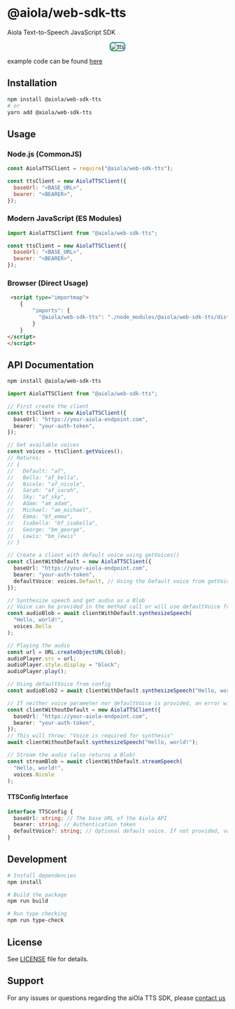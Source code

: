 # @aiola/web-sdk-tts

Aiola Text-to-Speech JavaScript SDK

<div style="display: flex; gap: 20px; justify-content: center;">
  <img src="https://github.com/user-attachments/assets/1745bf3b-ac9c-43a9-a783-7608c34e490e" alt="tts" style="max-width: 60%; border: 2px solid #0e9375; border-radius: 8px;">
</div>

example code can be found [here](https://github.com/aiola-lab/aiola-ts-client-sdk/tree/main/examples/tts-demo)
## Installation

```bash
npm install @aiola/web-sdk-tts
# or
yarn add @aiola/web-sdk-tts
```

## Usage

### Node.js (CommonJS)

```javascript
const AiolaTTSClient = require("@aiola/web-sdk-tts");

const ttsClient = new AiolaTTSClient({
  baseUrl: "<BASE_URL>",
  bearer: "<BEARER>",
});
```

### Modern JavaScript (ES Modules)

```javascript
import AiolaTTSClient from "@aiola/web-sdk-tts";

const ttsClient = new AiolaTTSClient({
  baseUrl: "<BASE_URL>",
  bearer: "<BEARER>",
});
```

### Browser (Direct Usage)

```html
 <script type="importmap">
    {
        "imports": {
          "@aiola/web-sdk-tts": "./node_modules/@aiola/web-sdk-tts/dist/bundle/index.js"
        }
    }
</script>
</script>
```

## API Documentation

```bash
npm install @aiola/web-sdk-tts
```

```typescript
import AiolaTTSClient from "@aiola/web-sdk-tts";

// First create the client
const ttsClient = new AiolaTTSClient({
  baseUrl: "https://your-aiola-endpoint.com",
  bearer: "your-auth-token",
});

// Get available voices
const voices = ttsClient.getVoices();
// Returns:
// {
//   Default: "af",
//   Bella: "af_bella",
//   Nicole: "af_nicole",
//   Sarah: "af_sarah",
//   Sky: "af_sky",
//   Adam: "am_adam",
//   Michael: "am_michael",
//   Emma: "bf_emma",
//   Isabella: "bf_isabella",
//   George: "bm_george",
//   Lewis: "bm_lewis"
// }

// Create a client with default voice using getVoices()
const clientWithDefault = new AiolaTTSClient({
  baseUrl: "https://your-aiola-endpoint.com",
  bearer: "your-auth-token",
  defaultVoice: voices.Default, // Using the Default voice from getVoices()
});

// Synthesize speech and get audio as a Blob
// Voice can be provided in the method call or will use defaultVoice from config
const audioBlob = await clientWithDefault.synthesizeSpeech(
  "Hello, world!",
  voices.Bella
);

// Playing the audio
const url = URL.createObjectURL(blob);
audioPlayer.src = url;
audioPlayer.style.display = "block";
audioPlayer.play();

// Using defaultVoice from config
const audioBlob2 = await clientWithDefault.synthesizeSpeech("Hello, world!");

// If neither voice parameter nor defaultVoice is provided, an error will be thrown
const clientWithoutDefault = new AiolaTTSClient({
  baseUrl: "https://your-aiola-endpoint.com",
  bearer: "your-auth-token",
});
// This will throw: "Voice is required for synthesis"
await clientWithoutDefault.synthesizeSpeech("Hello, world!");

// Stream the audio (also returns a Blob)
const streamBlob = await clientWithDefault.streamSpeech(
  "Hello, world!",
  voices.Nicole
);
```

#### TTSConfig Interface

```typescript
interface TTSConfig {
  baseUrl: string; // The base URL of the Aiola API
  bearer: string; // Authentication token
  defaultVoice?: string; // Optional default voice. If not provided, voice must be specified in method calls
}
```

## Development

```bash
# Install dependencies
npm install

# Build the package
npm run build

# Run type checking
npm run type-check
```

## License

See [LICENSE](LICENSE) file for details.

## Support

For any issues or questions regarding the aiOla TTS SDK, please [contact us](https://aiOla.ai/contact/)

